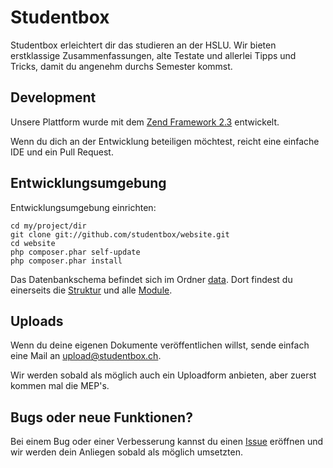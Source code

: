 # Studentbox

Studentbox erleichtert dir das studieren an der HSLU. Wir bieten 
erstklassige Zusammenfassungen, alte Testate und allerlei
Tipps und Tricks, damit du angenehm durchs Semester kommst.

## Development

Unsere Plattform wurde mit dem [Zend Framework 2.3](zendframework/zf2) entwickelt.

Wenn du dich an der Entwicklung beteiligen möchtest, reicht eine einfache IDE und ein Pull Request.

## Entwicklungsumgebung

Entwicklungsumgebung einrichten:

    cd my/project/dir
    git clone git://github.com/studentbox/website.git
    cd website
    php composer.phar self-update
    php composer.phar install
    
Das Datenbankschema befindet sich im Ordner [data](data/). Dort findest du einerseits die [Struktur](data/schema.mysql.sql) und alle [Module](data/subjects.mysql.sql).

## Uploads

Wenn du deine eigenen Dokumente veröffentlichen willst, sende einfach eine Mail an upload@studentbox.ch.

Wir werden sobald als möglich auch ein Uploadform anbieten, aber zuerst kommen mal die MEP's.

## Bugs oder neue Funktionen?

Bei einem Bug oder einer Verbesserung kannst du einen [Issue](https://github.com/studentbox/website/issues) eröffnen und wir werden dein Anliegen sobald als möglich umsetzten.
